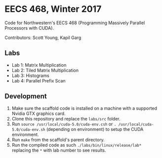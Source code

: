 # EECS 468, Winter 2017
Code for Northwestern's EECS 468 (Programming Massively Parallel Processors with CUDA). 

Contributors: Scott Young, Kapil Garg

## Labs
- Lab 1: Matrix Multiplication
- Lab 2: Tiled Matrix Multiplication
- Lab 3: Histograms
- Lab 4: Parallel Prefix Scan

## Development
1. Make sure the scaffold code is installed on a machine with a supported Nvidia GTX graphics card.
2. Clone this repository and replace the `labs/src` folder.
3. Run `source /usr/local/cuda-5.0/cuda-env.csh` or `. /usr/local/cuda-5.0/cuda-env.sh` (depending on environment) to setup the CUDA environment.
4. Run `make` from the scaffold's parent directory.
5. Run the compiled code as such `./labs/bin/linux/release/lab*` replacing the `*` with lab number to see results.
